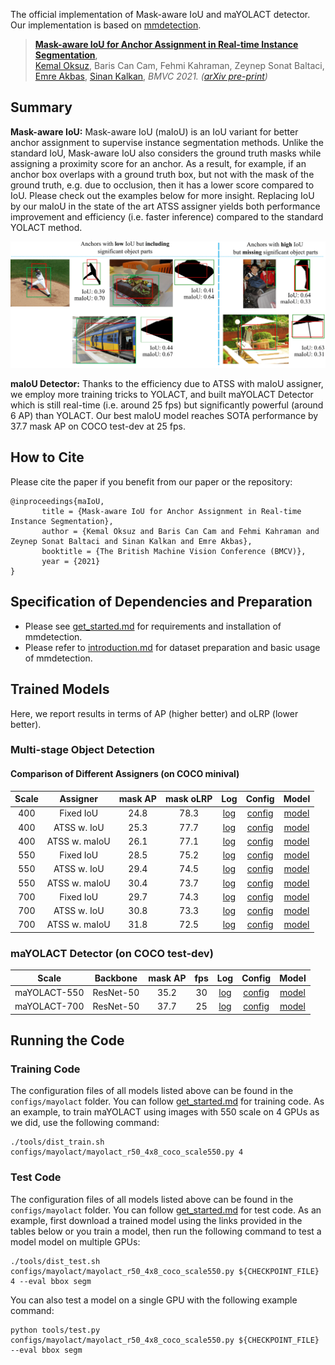 The official implementation of Mask-aware IoU and maYOLACT detector. Our implementation is based on [mmdetection](https://github.com/open-mmlab/mmdetection).

> [**Mask-aware IoU for Anchor Assignment in Real-time Instance Segmentation**](TBC),            
> [Kemal Oksuz](https://kemaloksuz.github.io/), Baris Can Cam, Fehmi Kahraman, Zeynep Sonat Baltaci, [Emre Akbas](http://user.ceng.metu.edu.tr/~emre/), [Sinan Kalkan](http://www.kovan.ceng.metu.edu.tr/~sinan/),
> *BMVC 2021. ([arXiv pre-print](TBC))*


## Summary

**Mask-aware IoU:** Mask-aware IoU (maIoU) is an IoU variant for better anchor assignment to supervise instance segmentation methods. Unlike the standard IoU, Mask-aware IoU also considers the ground truth masks while assigning a proximity score for an anchor. As a result, for example, if an anchor box overlaps with a ground truth box, but not with the mask of the ground truth, e.g. due to occlusion, then it has a lower score compared to IoU. Please check out the examples below for more insight. Replacing IoU by our maIoU in the state of the art ATSS assigner yields both performance improvement and efficiency (i.e. faster inference) compared to the standard YOLACT method. 

<p align="center">
  <img src="assets/Teaser.png" width="800">
</p>

**maIoU Detector:** Thanks to the efficiency due to ATSS with maIoU assigner, we employ more training tricks to YOLACT, and built maYOLACT Detector which is still real-time (i.e. around 25 fps) but significantly powerful (around 6 AP) than YOLACT. Our best maIoU model reaches SOTA performance by 37.7 mask AP on COCO test-dev at 25 fps.

## How to Cite

Please cite the paper if you benefit from our paper or the repository:
```
@inproceedings{maIoU,
       title = {Mask-aware IoU for Anchor Assignment in Real-time Instance Segmentation},
       author = {Kemal Oksuz and Baris Can Cam and Fehmi Kahraman and Zeynep Sonat Baltaci and Sinan Kalkan and Emre Akbas},
       booktitle = {The British Machine Vision Conference (BMCV)},
       year = {2021}
}
```

## Specification of Dependencies and Preparation

- Please see [get_started.md](docs/install.md) for requirements and installation of mmdetection.
- Please refer to [introduction.md](docs/getting_started.md) for dataset preparation and basic usage of mmdetection.

## Trained Models
Here, we report results in terms of AP (higher better) and oLRP (lower better).

### Multi-stage Object Detection 

#### Comparison of Different Assigners (on COCO minival)

|    Scale     |  Assigner  | mask AP |  mask oLRP |  Log  | Config | Model |
| :-------------: | :-----: | :------------: | :------------: | :-------: | :-------: |:-------: |
|    400    |  Fixed IoU  | 24.8 | 78.3 |[log](https://drive.google.com/file/d/1rGcbDsn1nd4e4BnrRfMT9Vj0uZCLnEYf/view?usp=sharing) | [config](configs/ranksort_loss/ranksort_cascade_rcnn_r50_fpn_1x_coco.py) | [model](https://drive.google.com/file/d/1mzAlDK1z_eEF63RabY20paHhlTiumePg/view?usp=sharing)  |
|    400    |  ATSS w. IoU  | 25.3 | 77.7 |[log](https://drive.google.com/file/d/1rGcbDsn1nd4e4BnrRfMT9Vj0uZCLnEYf/view?usp=sharing) | [config](configs/ranksort_loss/ranksort_cascade_rcnn_r50_fpn_1x_coco.py) | [model](https://drive.google.com/file/d/1mzAlDK1z_eEF63RabY20paHhlTiumePg/view?usp=sharing)  |
|    400    |  ATSS w. maIoU  | 26.1 | 77.1 |[log](https://drive.google.com/file/d/1rGcbDsn1nd4e4BnrRfMT9Vj0uZCLnEYf/view?usp=sharing) | [config](configs/ranksort_loss/ranksort_cascade_rcnn_r50_fpn_1x_coco.py) | [model](https://drive.google.com/file/d/1mzAlDK1z_eEF63RabY20paHhlTiumePg/view?usp=sharing)  |
|    550    |  Fixed IoU  | 28.5 | 75.2 |[log](https://drive.google.com/file/d/1rGcbDsn1nd4e4BnrRfMT9Vj0uZCLnEYf/view?usp=sharing) | [config](configs/ranksort_loss/ranksort_cascade_rcnn_r50_fpn_1x_coco.py) | [model](https://drive.google.com/file/d/1mzAlDK1z_eEF63RabY20paHhlTiumePg/view?usp=sharing)  |
|    550    |  ATSS w. IoU  | 29.4 | 74.5 |[log](https://drive.google.com/file/d/1rGcbDsn1nd4e4BnrRfMT9Vj0uZCLnEYf/view?usp=sharing) | [config](configs/ranksort_loss/ranksort_cascade_rcnn_r50_fpn_1x_coco.py) | [model](https://drive.google.com/file/d/1mzAlDK1z_eEF63RabY20paHhlTiumePg/view?usp=sharing)  |
|    550    |  ATSS w. maIoU  | 30.4 | 73.7 |[log](https://drive.google.com/file/d/1rGcbDsn1nd4e4BnrRfMT9Vj0uZCLnEYf/view?usp=sharing) | [config](configs/ranksort_loss/ranksort_cascade_rcnn_r50_fpn_1x_coco.py) | [model](https://drive.google.com/file/d/1mzAlDK1z_eEF63RabY20paHhlTiumePg/view?usp=sharing)  |
|    700    |  Fixed IoU  | 29.7 | 74.3 |[log](https://drive.google.com/file/d/1rGcbDsn1nd4e4BnrRfMT9Vj0uZCLnEYf/view?usp=sharing) | [config](configs/ranksort_loss/ranksort_cascade_rcnn_r50_fpn_1x_coco.py) | [model](https://drive.google.com/file/d/1mzAlDK1z_eEF63RabY20paHhlTiumePg/view?usp=sharing)  |
|    700    |  ATSS w. IoU  | 30.8 | 73.3 |[log](https://drive.google.com/file/d/1rGcbDsn1nd4e4BnrRfMT9Vj0uZCLnEYf/view?usp=sharing) | [config](configs/ranksort_loss/ranksort_cascade_rcnn_r50_fpn_1x_coco.py) | [model](https://drive.google.com/file/d/1mzAlDK1z_eEF63RabY20paHhlTiumePg/view?usp=sharing)  |
|    700    |  ATSS w. maIoU  | 31.8 | 72.5 |[log](https://drive.google.com/file/d/1rGcbDsn1nd4e4BnrRfMT9Vj0uZCLnEYf/view?usp=sharing) | [config](configs/ranksort_loss/ranksort_cascade_rcnn_r50_fpn_1x_coco.py) | [model](https://drive.google.com/file/d/1mzAlDK1z_eEF63RabY20paHhlTiumePg/view?usp=sharing)  |

### maYOLACT Detector (on COCO test-dev)

|    Scale     |  Backbone  | mask AP | fps |  Log  | Config | Model |
| :-------------: | :-----: | :------------: | :------------: | :-------: | :-------: | :-------: |
| maYOLACT-550 |    ResNet-50 |   35.2  |   30  |[log](https://drive.google.com/file/d/1Ya2V728qtS5WTl7V-hS052DPETXh8c6b/view?usp=sharing)| [config](configs/ranksort_loss/ranksort_atss_r50_fpn_1x_coco.py) | [model](https://drive.google.com/file/d/1yQ0gVXSIK2SOvwyYjv9vT5DqFcExZ5Ty/view?usp=sharing) |
| maYOLACT-700 |    ResNet-50 |   37.7  |   25  |[log](https://drive.google.com/file/d/1nEYfrgFPX24AXy13UB0vddASeu3tFTG7/view?usp=sharing)| [config](configs/ranksort_loss/ranksort_paa_r50_fpn_1x_coco.py) | [model](https://drive.google.com/file/d/1oGILFHoaFEOkh0ba-9bIHkw3yrzXcQ5I/view?usp=sharing) |

## Running the Code

### Training Code
The configuration files of all models listed above can be found in the `configs/mayolact` folder. You can follow [get_started.md](docs/get_started.md) for training code. As an example, to train maYOLACT using images with 550 scale on 4 GPUs as we did, use the following command:

```
./tools/dist_train.sh configs/mayolact/mayolact_r50_4x8_coco_scale550.py 4
```

### Test Code
The configuration files of all models listed above can be found in the `configs/mayolact` folder. You can follow [get_started.md](docs/getting_started.md) for test code. As an example, first download a trained model using the links provided in the tables below or you train a model, then run the following command to test a model model on multiple GPUs:

```
./tools/dist_test.sh configs/mayolact/mayolact_r50_4x8_coco_scale550.py ${CHECKPOINT_FILE} 4 --eval bbox segm 
```
You can also test a model on a single GPU with the following example command:
```
python tools/test.py configs/mayolact/mayolact_r50_4x8_coco_scale550.py ${CHECKPOINT_FILE} --eval bbox segm
```